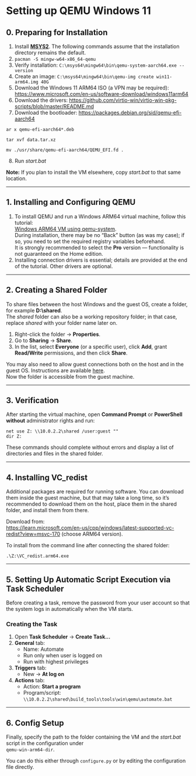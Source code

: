 # **Setting up QEMU Windows 11**

## **0. Preparing for Installation**

1) Install [**MSYS2**](https://www.msys2.org/). The following commands assume that the installation directory remains the default.
2) ```pacman -S mingw-w64-x86_64-qemu```
3) Verify installation: ```C:\msys64\mingw64\bin\qemu-system-aarch64.exe --version```
4) Create an image: ```C:\msys64\mingw64\bin\qemu-img create win11-arm64.img 40G```
5) Download the Windows 11 ARM64 ISO (a VPN may be required): https://www.microsoft.com/en-us/software-download/windows11arm64
6) Download the drivers: https://github.com/virtio-win/virtio-win-pkg-scripts/blob/master/README.md
7) Download the bootloader: https://packages.debian.org/sid/qemu-efi-aarch64  

```ar x qemu-efi-aarch64*.deb```

```tar xvf data.tar.xz```

```mv ./usr/share/qemu-efi-aarch64/QEMU_EFI.fd .```

8) Run _start.bat_  

**Note:** If you plan to install the VM elsewhere, copy _start.bat_ to that same location.

---

## **1. Installing and Configuring QEMU**

1. To install QEMU and run a Windows ARM64 virtual machine, follow this tutorial:  
   [Windows ARM64 VM using qemu-system](https://linaro.atlassian.net/wiki/spaces/WOAR/pages/28914909194/windows-arm64+VM+using+qemu-system).  
   During installation, there may be no “Back” button (as was my case); if so, you need to set the required registry variables beforehand.  
   It is strongly recommended to select the **Pro** version — functionality is not guaranteed on the Home edition.
2. Installing connection drivers is essential; details are provided at the end of the tutorial. Other drivers are optional.

---

## **2. Creating a Shared Folder**

To share files between the host Windows and the guest OS, create a folder, for example **D:\shared**.  
The _shared_ folder can also be a working repository folder; in that case, replace _shared_ with your folder name later on.

1. Right-click the folder → **Properties**.  
2. Go to **Sharing** → **Share**.  
3. In the list, select **Everyone** (or a specific user), click **Add**, grant **Read/Write** permissions, and then click **Share**.

You may also need to allow guest connections both on the host and in the guest OS. Instructions are available [here](https://learn.microsoft.com/en-us/windows-server/storage/file-server/enable-insecure-guest-logons-smb2-and-smb3?tabs=powershell).  
Now the folder is accessible from the guest machine.

---

## **3. Verification**

After starting the virtual machine, open **Command Prompt** or **PowerShell** **without** administrator rights and run:

```
net use Z: \\10.0.2.2\shared /user:guest ""
dir Z:
```

These commands should complete without errors and display a list of directories and files in the shared folder.

---

## **4. Installing VC_redist**

Additional packages are required for running software. You can download them inside the guest machine, but that may take a long time, so it’s recommended to download them on the host, place them in the shared folder, and install them from there.  

Download from:  
https://learn.microsoft.com/en-us/cpp/windows/latest-supported-vc-redist?view=msvc-170 (choose ARM64 version).  

To install from the command line after connecting the shared folder:

```
.\Z:\VC_redist.arm64.exe
```

---

## **5. Setting Up Automatic Script Execution via Task Scheduler**

Before creating a task, remove the password from your user account so that the system logs in automatically when the VM starts.

### **Creating the Task**

1. Open **Task Scheduler** → **Create Task...**
2. **General** tab:
   - Name: Automate  
   - Run only when user is logged on  
   - Run with highest privileges  
3. **Triggers** tab:
   - New → **At log on**
4. **Actions** tab:
   - Action: **Start a program**  
   - Program/script:  
     `\\10.0.2.2\shared\build_tools\tools\win\qemu\automate.bat`

---

## **6. Config Setup**

Finally, specify the path to the folder containing the VM and the _start.bat_ script in the configuration under  
```qemu-win-arm64-dir```.  

You can do this either through `configure.py` or by editing the configuration file directly.
